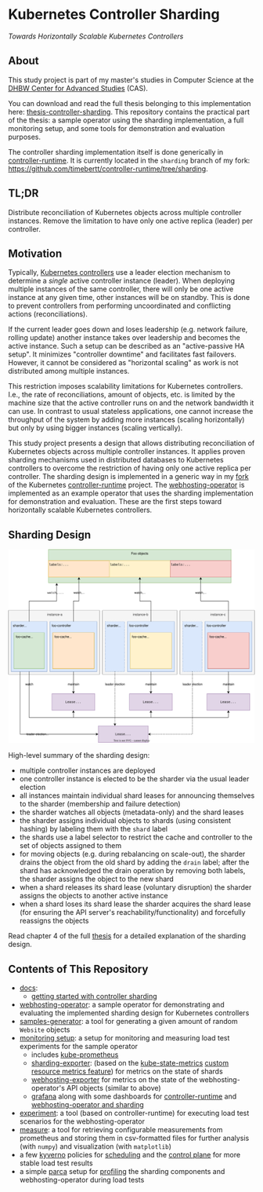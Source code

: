 # Kubernetes Controller Sharding

_Towards Horizontally Scalable Kubernetes Controllers_

## About

This study project is part of my master's studies in Computer Science at the [DHBW Center for Advanced Studies](https://www.cas.dhbw.de/) (CAS).

You can download and read the full thesis belonging to this implementation here: [thesis-controller-sharding](https://github.com/timebertt/thesis-controller-sharding).
This repository contains the practical part of the thesis: a sample operator using the sharding implementation, a full monitoring setup, and some tools for demonstration and evaluation purposes.

The controller sharding implementation itself is done generically in [controller-runtime](https://github.com/kubernetes-sigs/controller-runtime).
It is currently located in the `sharding` branch of my fork: https://github.com/timebertt/controller-runtime/tree/sharding.

## TL;DR

Distribute reconciliation of Kubernetes objects across multiple controller instances.
Remove the limitation to have only one active replica (leader) per controller.

## Motivation

Typically, [Kubernetes controllers](https://kubernetes.io/docs/concepts/architecture/controller/) use a leader election mechanism to determine a *single* active controller instance (leader).
When deploying multiple instances of the same controller, there will only be one active instance at any given time, other instances will be on standby.
This is done to prevent controllers from performing uncoordinated and conflicting actions (reconciliations).

If the current leader goes down and loses leadership (e.g. network failure, rolling update) another instance takes over leadership and becomes the active instance.
Such a setup can be described as an "active-passive HA setup". It minimizes "controller downtime" and facilitates fast failovers.
However, it cannot be considered as "horizontal scaling" as work is not distributed among multiple instances.

This restriction imposes scalability limitations for Kubernetes controllers.
I.e., the rate of reconciliations, amount of objects, etc. is limited by the machine size that the active controller runs on and the network bandwidth it can use.
In contrast to usual stateless applications, one cannot increase the throughput of the system by adding more instances (scaling horizontally) but only by using bigger instances (scaling vertically).

This study project presents a design that allows distributing reconciliation of Kubernetes objects across multiple controller instances.
It applies proven sharding mechanisms used in distributed databases to Kubernetes controllers to overcome the restriction of having only one active replica per controller.
The sharding design is implemented in a generic way in my [fork](https://github.com/timebertt/controller-runtime/tree/sharding) of the Kubernetes [controller-runtime](https://github.com/kubernetes-sigs/controller-runtime) project.
The [webhosting-operator](#webhosting-operator) is implemented as an example operator that uses the sharding implementation for demonstration and evaluation.
These are the first steps toward horizontally scalable Kubernetes controllers.

## Sharding Design

![Sharding Architecture](assets/architecture.svg)

High-level summary of the sharding design:

- multiple controller instances are deployed
- one controller instance is elected to be the sharder via the usual leader election
- all instances maintain individual shard leases for announcing themselves to the sharder (membership and failure detection)
- the sharder watches all objects (metadata-only) and the shard leases
- the sharder assigns individual objects to shards (using consistent hashing) by labeling them with the `shard` label
- the shards use a label selector to restrict the cache and controller to the set of objects assigned to them
- for moving objects (e.g. during rebalancing on scale-out), the sharder drains the object from the old shard by adding the `drain` label; after the shard has acknowledged the drain operation by removing both labels, the sharder assigns the object to the new shard
- when a shard releases its shard lease (voluntary disruption) the sharder assigns the objects to another active instance
- when a shard loses its shard lease the sharder acquires the shard lease (for ensuring the API server's reachability/functionality) and forcefully reassigns the objects


Read chapter 4 of the full [thesis](https://github.com/timebertt/thesis-controller-sharding) for a detailed explanation of the sharding design.

## Contents of This Repository

- [docs](docs):
  - [getting started with controller sharding](docs/getting-started.md)
- [webhosting-operator](webhosting-operator): a sample operator for demonstrating and evaluating the implemented sharding design for Kubernetes controllers
- [samples-generator](webhosting-operator/cmd/samples-generator): a tool for generating a given amount of random `Website` objects
- [monitoring setup](hack/config/monitoring): a setup for monitoring and measuring load test experiments for the sample operator
  - includes [kube-prometheus](https://github.com/prometheus-operator/kube-prometheus)
  - [sharding-exporter](config/monitoring/sharding-exporter): (based on the [kube-state-metrics](https://github.com/kubernetes/kube-state-metrics) [custom resource metrics feature](https://github.com/kubernetes/kube-state-metrics/blob/main/docs/customresourcestate-metrics.md)) for metrics on the state of shards
  - [webhosting-exporter](webhosting-operator/config/monitoring/webhosting-exporter) for metrics on the state of the webhosting-operator's API objects (similar to above)
  - [grafana](https://github.com/grafana/grafana) along with some dashboards for [controller-runtime](hack/config/monitoring/default/dashboards) and [webhosting-operator and sharding](webhosting-operator/config/monitoring/default/dashboards)
- [experiment](webhosting-operator/cmd/experiment): a tool (based on controller-runtime) for executing load test scenarios for the webhosting-operator
- [measure](webhosting-operator/cmd/measure): a tool for retrieving configurable measurements from prometheus and storing them in csv-formatted files for further analysis (with `numpy`) and visualization (with `matplotlib`)
- a few [kyverno](https://github.com/kyverno/kyverno) policies for [scheduling](webhosting-operator/config/policy) and the [control plane](hack/config/policy) for more stable load test results
- a simple [parca](https://github.com/parca-dev/parca) setup for [profiling](hack/config/policy) the sharding components and webhosting-operator during load tests
